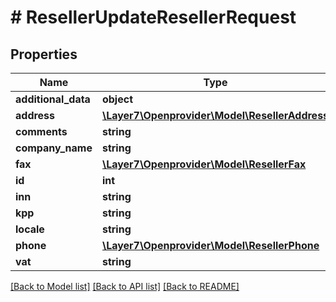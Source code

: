 # # ResellerUpdateResellerRequest

## Properties

Name | Type | Description | Notes
------------ | ------------- | ------------- | -------------
**additional_data** | **object** |  | [optional]
**address** | [**\Layer7\Openprovider\Model\ResellerAddress**](ResellerAddress.md) |  | [optional]
**comments** | **string** |  | [optional]
**company_name** | **string** |  | [optional]
**fax** | [**\Layer7\Openprovider\Model\ResellerFax**](ResellerFax.md) |  | [optional]
**id** | **int** |  | [optional]
**inn** | **string** |  | [optional]
**kpp** | **string** |  | [optional]
**locale** | **string** |  | [optional]
**phone** | [**\Layer7\Openprovider\Model\ResellerPhone**](ResellerPhone.md) |  | [optional]
**vat** | **string** |  | [optional]

[[Back to Model list]](../../README.md#models) [[Back to API list]](../../README.md#endpoints) [[Back to README]](../../README.md)
